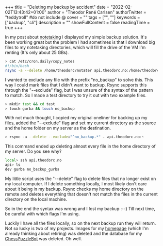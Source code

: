 +++
title = "Deleting my backup by accident"
date = "2022-02-02T13:43:42+01:00"
author = "Theodor René Carlsen"
authorTwitter = "teddytroll" #do not include @
cover = ""
tags = ["", ""]
keywords = ["backup", "cli"]
description = ""
showFullContent = false
readingTime = true
+++

In my post about [notetaking](https://blog.theodorc.no/posts/notetaking/) I
displayed my simple backup solution. It's been working great but the problem I
had sometimes is that I download big files to my notetaking directories, which
will fill the drive of the VM I'm renting (It's only about 25 GBs). 

```bash
> cat /etc/cron.daily/copy_notes
#!/bin/bash
rsync -a --delete /home/theodorc/notater api.theodorc.no:/home/theodorc/notater
```

I wanted to exclude any file with the prefix "no_backup" to solve this. This way
I could mark files that I didn't want to backup. Rsync supports this through the
"--exclude" flag, but I was unsure of the syntax of the pattern to match. So I
made a test directory to try it out with two example files.


```bash
> mkdir test && cd test
> touch gurba && touch no_backup
```
With not much thought, I copied my original oneliner for backing up my files,
added the "--exclude" flag and set my current directory as the source and the home
folder on my server as the destination.

```bash
> rsync -a --delete --exclude="^no_backup.*" . api.theodorc.no:~
```

This command ended up deleting almost every file in the home directory of my
server. Do you see why?

```bash
local> ssh api.theodorc.no
api> ls
dev gurba no_backup_gurba
```

My little script uses the "--delete" flag to delete files that no longer exist on
my local computer. If I delete something locally, I most likely don't care about
it being in my backup. Rsync checks my home directory on the remote and deletes
everything that doesn't not match the files in the current directory on the
local machine.

So in the end the syntax was wrong and I lost my backup :--) Till next time,
be careful with which flags I'm using.

Luckily I have all the files locally, so on the next backup run they will
return. Not so lucky is two of my projects. Images for my [homepage](https://theodorc.no)
(which I'm already thinking about retiring) was deleted and the database for my
[ChessPuzzleBot](https://twitter.com/ChessDaily) was deleted. Oh well.



